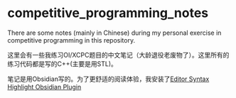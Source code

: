 # competitive_programming_notes

There are some notes (mainly in Chinese) during my personal exercise in competitive programming in this repository.

这里会有一些我练习OI/XCPC题目的中文笔记（大龄退役老废物了）。这里所有的练习代码都是写的C++(主要是用STL)。

笔记是用Obsidian写的。为了更舒适的阅读体验，我安装了[Editor Syntax Highlight Obsidian Plugin](obsidian://show-plugin?id=cm-editor-syntax-highlight-obsidian)



